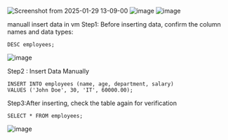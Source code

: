 ![Screenshot from 2025-01-29 13-09-00](https://github.com/user-attachments/assets/2ab14d77-7d95-4677-8f65-070d2d78651f)
![image](https://github.com/user-attachments/assets/31fe3dec-ff19-4a50-922e-07b54a9e072f)
![image](https://github.com/user-attachments/assets/36d29e28-4f15-48fa-aaa2-3133eb7372b2)


manuall insert data in vm
Step1: Before inserting data, confirm the column names and data types:
```
DESC employees;
```

![image](https://github.com/user-attachments/assets/ee25686c-d9c9-4376-84a2-da47520413dd)

Step2 : Insert Data Manually
```
INSERT INTO employees (name, age, department, salary)
VALUES ('John Doe', 30, 'IT', 60000.00);
```
Step3:After inserting, check the table again for verification
```
SELECT * FROM employees;
```
![image](https://github.com/user-attachments/assets/50a834b9-1637-49a7-b7fe-dbba863b2e81)

